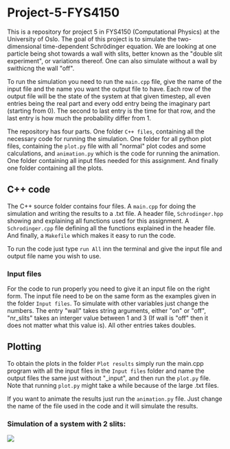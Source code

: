 # Project-5-FYS4150

This is a repository for project 5 in FYS4150 (Computational Physics) at the University of Oslo. The goal of this project is to simulate the two-dimensional time-dependent Schrödinger equation. We are looking at one particle being shot towards a wall with slits, better known as the "double slit experiment", or variations thereof. One can also simulate without a wall by swithicng the wall "off". 

To run the simulation you need to run the ```main.cpp``` file, give the name of the input file and the name you want the output file to have. Each row of the output file will be the state of the system at that given timestep, all even entries being the real part and every odd entry being the imaginary part (starting from 0). The second to last entry is the time for that row, and the last entry is how much the probability differ from 1.

The repository has four parts. One folder ```C++ files```, containing all the necessary code for running the simulation. One folder for all python plot files, containing the ```plot.py``` file with all "normal" plot codes and some calculations, and ```animation.py``` which is the code for running the animation. One folder containing all input files needed for this assignment. And finally one folder containing all the plots.

## C++ code

The C++ source folder contains four files. A ```main.cpp``` for doing the simulation and writing the results to a .txt file. A header file, ```Schrodinger.hpp``` showing and explaining all functions used for this assignment. A ```Schrodinger.cpp``` file defining all the functions explained in the header file. And finally, a ```Makefile``` which makes it easy to run the code.

To run the code just type ```run All``` inn the terminal and give the input file and output file name you wish to use.

### Input files

For the code to run properly you need to give it an input file on the right form. The input file need to be on the same form as the examples given in the folder ```Input files```. To simulate with other variables just change the numbers. The entry "wall" takes string arguments, either "on" or "off", "nr_slits" takes an interger value between 1 and 3 (If wall is "off" then it does not matter what this value is). All other entries takes doubles.

## Plotting

To obtain the plots in the folder ```Plot results``` simply run the main.cpp program with all the input files in the ```Input files``` folder and name the output files the same just without "\_input", and then run the ```plot.py``` file. Note that running ```plot.py``` might take a while because of the large .txt files.

If you want to animate the results just run the ```animation.py``` file. Just change the name of the file used in the code and it will simulate the results.


### Simulation of a system with 2 slits:

![](animation_8.gif)
